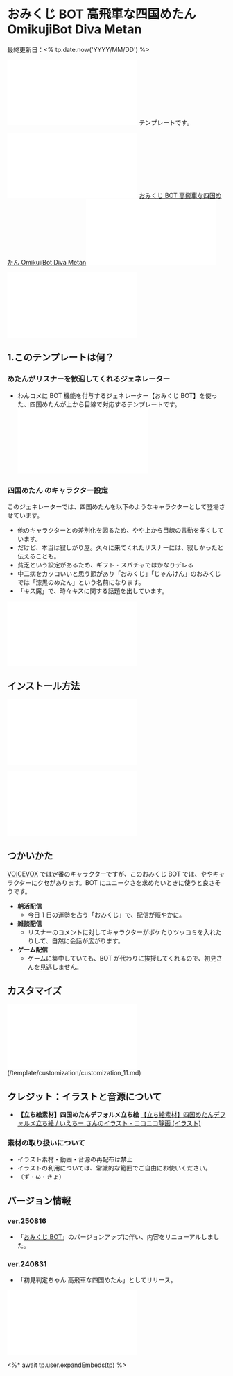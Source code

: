 # おみくじ BOT 高飛車な四国めたん OmikujiBot Diva Metan

最終更新日：<% tp.date.now('YYYY/MM/DD') %>

![](/template/intro/intro_11.md) テンプレートです。

![](/template/intro/intro_12.md) [おみくじ BOT 高飛車な四国めたん OmikujiBot Diva Metan](https://pintocuru.booth.pm/items/6058829)![](/template/intro/intro_13.md)

![](/template/intro/intro_22_IntroOneComme.md)

## 1.このテンプレートは何？

### めたんがリスナーを歓迎してくれるジェネレーター

- わんコメに BOT 機能を付与するジェネレーター【おみくじ BOT】を使った、四国めたんが上から目線で対応するテンプレートです。
  ![features_21_InfoOmikujiBotReadMe](/template/features/features_21_InfoOmikujiBotReadMe.md)

### 四国めたん のキャラクター設定

このジェネレーターでは、四国めたんを以下のようなキャラクターとして登場させています。

- 他のキャラクターとの差別化を図るため、やや上から目線の言動を多くしています。
- だけど、本当は寂しがり屋。久々に来てくれたリスナーには、寂しかったと伝えることも。
- 貧乏という設定があるため、ギフト・スパチャではかなりデレる
- 中二病をカッコいいと思う節があり「おみくじ」「じゃんけん」のおみくじでは「漆黒のめたん」という名前になります。
- 「キス魔」で、時々キスに関する話題を出しています。

![features_31_InfoCharacter](/template/features/features_31_InfoCharacter.md)

## インストール方法

![Installation_41_GotoTemplate](/template/installation/Installation_41_GotoTemplate.md)

![Installation_42_OmikujiWordParty](/template/installation/Installation_42_OmikujiWordParty.md)

## つかいかた

[VOICEVOX](https://voicevox.hiroshiba.jp/) では定番のキャラクターですが、このおみくじ BOT では、ややキャラクターにクセがあります。BOT にユニークさを求めたいときに使うと良さそうです。

- **朝活配信**
  - 今日 1 日の運勢を占う「おみくじ」で、配信が賑やかに。
- **雑談配信**
  - リスナーのコメントに対してキャラクターがボケたりツッコミを入れたりして、自然に会話が広がります。
- **ゲーム配信**
  - ゲームに集中していても、BOT が代わりに挨拶してくれるので、初見さんを見逃しません。

## カスタマイズ

![](/template/customization/customization_11_illust.md)(/template/customization/customization_11.md)

## クレジット：イラストと音源について

- **【立ち絵素材】四国めたんデフォルメ立ち絵**
  [【立ち絵素材】四国めたんデフォルメ立ち絵 / いえちー さんのイラスト - ニコニコ静画 (イラスト)](https://seiga.nicovideo.jp/seiga/im11022280)

### 素材の取り扱いについて

- イラスト素材・動画・音源の再配布は禁止
- イラストの利用については、常識的な範囲でご自由にお使いください。
- （ず・ω・きょ）

## バージョン情報

### ver.250816

- 「[おみくじ BOT](../OmikujiBot/README.md)」のバージョンアップに伴い、内容をリニューアルしました。

### ver.240831

- 「初見判定ちゃん 高飛車な四国めたん」としてリリース。

![credits_99_sesupin](/template/credits/credits_99_sesupin.md)

<%\* await tp.user.expandEmbeds(tp) %>
